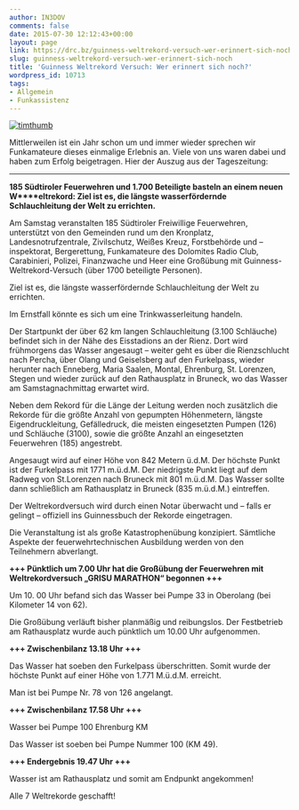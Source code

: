 ```yaml
---
author: IN3DOV
comments: false
date: 2015-07-30 12:12:43+00:00
layout: page
link: https://drc.bz/guinness-weltrekord-versuch-wer-erinnert-sich-noch/
slug: guinness-weltrekord-versuch-wer-erinnert-sich-noch
title: 'Guinness Weltrekord Versuch: Wer erinnert sich noch?'
wordpress_id: 10713
tags:
- Allgemein
- Funkassistenz
---
```


[![timthumb](https://drc.bz/wp-content/uploads/2015/07/timthumb.jpg)](https://drc.bz/wp-content/uploads/2015/07/timthumb.jpg)

Mittlerweilen ist ein Jahr schon um und immer wieder sprechen wir Funkamateure dieses einmalige Erlebnis an. Viele von uns waren dabei und haben zum Erfolg beigetragen. Hier der Auszug aus der Tageszeitung:


********************************************************************


**185 Südtiroler Feuerwehren und 1.700 Beteiligte basteln an einem neuen W****eltrekord: Ziel ist es, die längste wasserfördernde Schlauchleitung der Welt zu errichten.**

Am Samstag veranstalten 185 Südtiroler Freiwillige Feuerwehren, unterstützt von den Gemeinden rund um den Kronplatz, Landesnotrufzentrale, Zivilschutz, Weißes Kreuz, Forstbehörde und –inspektorat, Bergerettung, Funkamateure des Dolomites Radio Club, Carabinieri, Polizei, Finanzwache und Heer eine Großübung mit Guinness-Weltrekord-Versuch (über 1700 beteiligte Personen).

Ziel ist es, die längste wasserfördernde Schlauchleitung der Welt zu errichten.

Im Ernstfall könnte es sich um eine Trinkwasserleitung handeln.

Der Startpunkt der über 62 km langen Schlauchleitung (3.100 Schläuche) befindet sich in der Nähe des Eisstadions an der Rienz. Dort wird frühmorgens das Wasser angesaugt – weiter geht es über die Rienzschlucht nach Percha, über Olang und Geiselsberg auf den Furkelpass, wieder herunter nach Enneberg, Maria Saalen, Montal, Ehrenburg, St. Lorenzen, Stegen und wieder zurück auf den Rathausplatz in Bruneck, wo das Wasser am Samstagnachmittag erwartet wird.

Neben dem Rekord für die Länge der Leitung werden noch zusätzlich die Rekorde für die größte Anzahl von gepumpten Höhenmetern, längste Eigendruckleitung, Gefälledruck, die meisten eingesetzten Pumpen (126) und Schläuche (3100), sowie die größte Anzahl an eingesetzten Feuerwehren (185) angestrebt.

Angesaugt wird auf einer Höhe von 842 Metern ü.d.M. Der höchste Punkt ist der Furkelpass mit 1771 m.ü.d.M. Der niedrigste Punkt liegt auf dem Radweg von St.Lorenzen nach Bruneck mit 801 m.ü.d.M. Das Wasser sollte dann schließlich am Rathausplatz in Bruneck (835 m.ü.d.M.) eintreffen.

Der Weltrekordversuch wird durch einen Notar überwacht und – falls er gelingt – offiziell ins Guinnessbuch der Rekorde eingetragen.

Die Veranstaltung ist als große Katastrophenübung konzipiert. Sämtliche Aspekte der feuerwehrtechnischen Ausbildung werden von den Teilnehmern abverlangt.

**+++ Pünktlich um 7.00 Uhr hat die Großübung der Feuerwehren mit Weltrekordversuch „GRISU MARATHON“ begonnen +++**

Um 10. 00 Uhr befand sich das Wasser bei Pumpe 33 in Oberolang (bei Kilometer 14 von 62).

Die Großübung verläuft bisher planmäßig und reibungslos.
Der Festbetrieb am Rathausplatz wurde auch pünktlich um 10.00 Uhr aufgenommen.

**+++ Zwischenbilanz 13.18 Uhr +++**

Das Wasser hat soeben den Furkelpass überschritten. Somit wurde der höchste
Punkt auf einer Höhe von 1.771 M.ü.d.M. erreicht.

Man ist bei Pumpe Nr. 78 von 126 angelangt.

**+++ Zwischenbilanz 17.58 Uhr +++**

Wasser bei Pumpe 100 Ehrenburg KM

Das Wasser ist soeben bei Pumpe Nummer 100 (KM 49).

**+++ Endergebnis 19.47 Uhr +++**

Wasser ist am Rathausplatz und somit am Endpunkt angekommen!

Alle 7 Weltrekorde geschafft!
